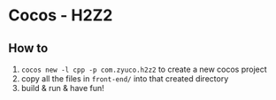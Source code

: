 # Cocos - H2Z2

## How to

1. `cocos new -l cpp -p com.zyuco.h2z2` to create a new cocos project
2. copy all the files in `front-end/` into that created directory
3. build & run & have fun!
